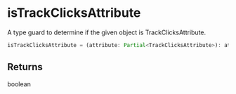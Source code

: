 # isTrackClicksAttribute

A type guard to determine if the given object is TrackClicksAttribute.

```typescript
isTrackClicksAttribute = (attribute: Partial<TrackClicksAttribute>): attribute is TrackClicksAttribute => boolean
```

## Returns
boolean
